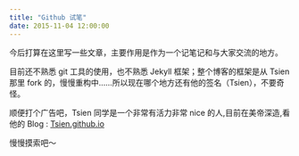 ```yaml
---
title: "Github 试笔"
date: 2015-11-04 12:00:00
---
```


今后打算在这里写一些文章，主要作用是作为一个记笔记和与大家交流的地方。

目前还不熟悉 git 工具的使用，也不熟悉 Jekyll 框架；整个博客的框架是从 Tsien 那里 fork 的，慢慢重构中……所以现在哪个地方还有他的签名（Tsien），不要奇怪。

顺便打个广告吧，Tsien 同学是一个非常有活力非常 nice 的人,目前在美帝深造,看他的 Blog : [Tsien.github.io](http://tsien.github.io/)

慢慢摸索吧～
